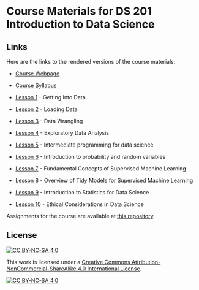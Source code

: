 # Course Materials for DS 201 Introduction to Data Science

## Links

Here are the links to the rendered versions of the course materials:

- [Course Webpage](https://intro-ds.netlify.app/)

- [Course Syllabus](https://intro-ds.netlify.app/syllabus)

- [Lesson 1](https://intro-ds.netlify.app/lesson01/) - Getting Into Data

- [Lesson 2](https://intro-ds.netlify.app/lesson02/) - Loading Data

- [Lesson 3](https://intro-ds.netlify.app/lesson03/) - Data Wrangling

- [Lesson 4](https://intro-ds.netlify.app/lesson04/) - Exploratory Data Analysis

- [Lesson 5](https://intro-ds.netlify.app/lesson05/) - Intermediate programming for data science

- [Lesson 6](https://intro-ds.netlify.app/lesson06/) - Introduction to probability and random variables

- [Lesson 7](https://intro-ds.netlify.app/lesson07/) - Fundamental Concepts of Supervised Machine Learning

- [Lesson 8](https://intro-ds.netlify.app/lesson08/) - Overview of Tidy Models for Supervised Machine Learning

- [Lesson 9](https://intro-ds.netlify.app/lesson09/) - Introduction to Statistics for Data Science

- [Lesson 10](https://intro-ds.netlify.app/lesson10/) - Ethical Considerations in Data Science


Assignments for the course are available at [this repository](https://github.com/jmgraham30/ds_201_assignments).


## License

[![CC BY-NC-SA 4.0][cc-by-nc-sa-shield]][cc-by-nc-sa]

This work is licensed under a
[Creative Commons Attribution-NonCommercial-ShareAlike 4.0 International License][cc-by-nc-sa].

[![CC BY-NC-SA 4.0][cc-by-nc-sa-image]][cc-by-nc-sa]

[cc-by-nc-sa]: http://creativecommons.org/licenses/by-nc-sa/4.0/
[cc-by-nc-sa-image]: https://licensebuttons.net/l/by-nc-sa/4.0/88x31.png
[cc-by-nc-sa-shield]: https://img.shields.io/badge/License-CC%20BY--NC--SA%204.0-lightgrey.svg